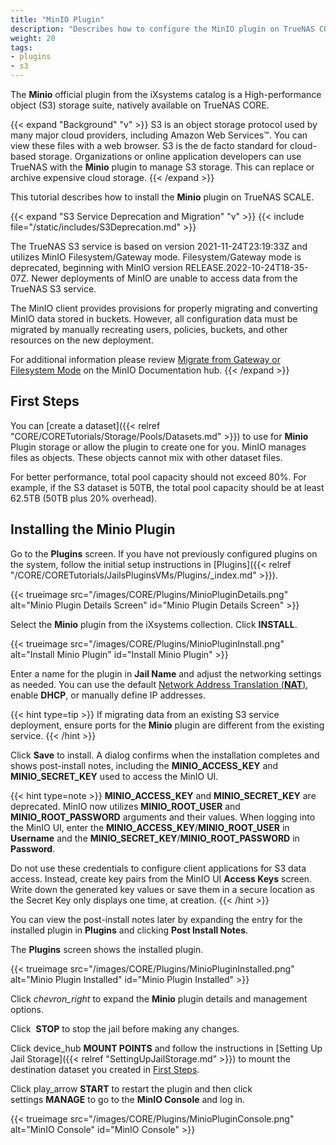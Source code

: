```yaml
---
title: "MinIO Plugin"
description: "Describes how to configure the MinIO plugin on TrueNAS CORE and gives migration instructions from the deprecated S3 built-in service."
weight: 20
tags:
- plugins
- s3
---
```


The **Minio** official plugin from the iXsystems catalog is a High-performance object (S3) storage suite, natively available on TrueNAS CORE.

{{< expand "Background" "v" >}}
S3 is an object storage protocol used by many major cloud providers, including Amazon Web Services™. You can view these files with a web browser. S3 is the de facto standard for cloud-based storage. Organizations or online application developers can use TrueNAS with the **Minio** plugin to manage S3 storage. This can replace or archive expensive cloud storage.
{{< /expand >}}

This tutorial describes how to install the **Minio** plugin on TrueNAS SCALE.

{{< expand "S3 Service Deprecation and Migration" "v" >}}
{{< include file="/static/includes/S3Deprecation.md" >}}

The TrueNAS S3 service is based on version 2021-11-24T23:19:33Z and utilizes MinIO Filesystem/Gateway mode. Filesystem/Gateway mode is deprecated, beginning with MinIO version RELEASE.2022-10-24T18-35-07Z. Newer deployments of MinIO are unable to access data from the TrueNAS S3 service.

The MinIO client provides provisions for properly migrating and converting MinIO data stored in buckets. However, all configuration data must be migrated by manually recreating users, policies, buckets, and other resources on the new deployment.

For additional information please review [Migrate from Gateway or Filesystem Mode](https://min.io/docs/minio/container/operations/install-deploy-manage/migrate-fs-gateway.html) on the MinIO Documentation hub.
{{< /expand >}}

## First Steps

You can [create a dataset]({{< relref "CORE/CORETutorials/Storage/Pools/Datasets.md" >}}) to use for **Minio** Plugin storage or allow the plugin to create one for you.
MinIO manages files as objects.
These objects cannot mix with other dataset files.

For better performance, total pool capacity should not exceed 80%.
For example, if the S3 dataset is 50TB, the total pool capacity should be at least 62.5TB (50TB plus 20% overhead).

## Installing the Minio Plugin

Go to the **Plugins** screen.
If you have not previously configured plugins on the system, follow the initial setup instructions in [Plugins]({{< relref "/CORE/CORETutorials/JailsPluginsVMs/Plugins/_index.md" >}}).

{{< trueimage src="/images/CORE/Plugins/MinioPluginDetails.png" alt="Minio Plugin Details Screen" id="Minio Plugin Details Screen" >}}

Select the **Minio** plugin from the iXsystems collection.
Click **INSTALL**.

{{< trueimage src="/images/CORE/Plugins/MinioPluginInstall.png" alt="Install Minio Plugin" id="Install Minio Plugin" >}}

Enter a name for the plugin in **Jail Name** and adjust the networking settings as needed.
You can use the default [Network Address Translation (**NAT**)](https://datatracker.ietf.org/wg/nat/about/), enable **DHCP**, or manually define IP addresses.

{{< hint type=tip >}}
If migrating data from an existing S3 service deployment, ensure ports for the **Minio** plugin are different from the existing service.
{{< /hint >}}

Click **Save** to install.
A dialog confirms when the installation completes and shows post-install notes, including the **MINIO_ACCESS_KEY** and **MINIO_SECRET_KEY** used to access the MinIO UI.

{{< hint type=note >}}
**MINIO_ACCESS_KEY** and **MINIO_SECRET_KEY** are deprecated. MinIO now utilizes **MINIO_ROOT_USER** and **MINIO_ROOT_PASSWORD** arguments and their values.
When logging into the MinIO UI, enter the **MINIO_ACCESS_KEY**/&#8203;**MINIO_ROOT_USER** in **Username** and the **MINIO_SECRET_KEY**/&#8203;**MINIO_ROOT_PASSWORD** in **Password**.

Do not use these credentials to configure client applications for S3 data access.
Instead, create key pairs from the MinIO UI **Access Keys** screen.
Write down the generated key values or save them in a secure location as the Secret Key only displays one time, at creation.
{{< /hint >}}

You can view the post-install notes later by expanding the entry for the installed plugin in **Plugins** and clicking <i class="fa fa-file-alt" aria-hidden="true" title="File"></i> **Post Install Notes**.

The **Plugins** screen shows the installed plugin.

{{< trueimage src="/images/CORE/Plugins/MinioPluginInstalled.png" alt="Minio Plugin Installed" id="Minio Plugin Installed" >}}

Click <i class="material-icons" aria-hidden="true" title="Expand">chevron_right</i> to expand the **Minio** plugin details and management options.

Click <i class="fa fa-stop" aria-hidden="true" title="Stop"></i>&nbsp;**STOP** to stop the jail before making any changes.

Click <span class="material-icons">device_hub</span>&nbsp;**MOUNT POINTS** and follow the instructions in [Setting Up Jail Storage]({{< relref "SettingUpJailStorage.md" >}}) to mount the destination dataset you created in [First Steps](#first-steps).

Click <span class="material-icons">play_arrow</span>&nbsp;**START** to restart the plugin and then click <span class="material-icons">settings</span>&nbsp;**MANAGE** to go to the **MinIO Console** and log in.

{{< trueimage src="/images/CORE/Plugins/MinioPluginConsole.png" alt="MinIO Console" id="MinIO Console" >}}

